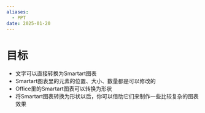 ```yaml
---
aliases:
  - PPT
date: 2025-01-20
---
```


# 目标

- 文字可以直接转换为Smartart图表
- Smartart图表里的元素的位置、大小、数量都是可以修改的
- Office里的Smartart图表可以转换为形状
- 将Smartart图表转换为形状以后，你可以借助它们来制作一些比较复杂的图表效果